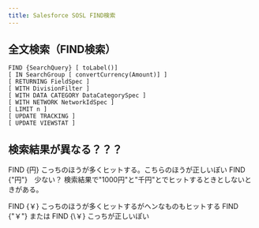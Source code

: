 ```yaml
---
title: Salesforce SOSL FIND検索
---
```


## 全文検索（FIND検索）

```
FIND {SearchQuery} [ toLabel()]
[ IN SearchGroup [ convertCurrency(Amount)] ]
[ RETURNING FieldSpec ]
[ WITH DivisionFilter ]
[ WITH DATA CATEGORY DataCategorySpec ]
[ WITH NETWORK NetworkIdSpec ]
[ LIMIT n ]
[ UPDATE TRACKING ]
[ UPDATE VIEWSTAT ]
```

## 検索結果が異なる？？？

FIND {円} こっちのほうが多くヒットする。こちらのほうが正しいぽい
FIND {"円"}　少ない？
検索結果で"1000円"と"千円"とでヒットするときとしないときがある。

FIND {￥} こっちのほうが多くヒットするがヘンなものもヒットする
FIND {"￥"} または FIND {\￥} こっちが正しいぽい

